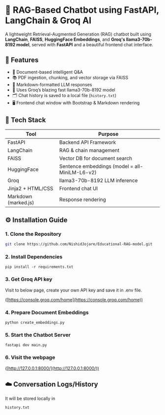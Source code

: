 # 🧠 RAG-Based Chatbot using FastAPI, LangChain & Groq AI

A lightweight Retrieval-Augmented Generation (RAG) chatbot built using **LangChain**, **FAISS**, **HuggingFace Embeddings**, and **Groq's llama3-70b-8192 model**, served with **FastAPI** and a beautiful frontend chat interface.


## 🚀 Features

- 🔎 Document-based intelligent Q&A
- 📚 PDF ingestion, chunking, and vector storage via FAISS
- 💬 Markdown-formatted LLM responses
- 🔗 Uses Groq’s blazing fast llama3-70b-8192 model
- 🗂️ Chat history is saved to a local file (`history.txt`)
- 🖥️ Frontend chat window with Bootstrap & Markdown rendering



## 🧰 Tech Stack

| Tool                | Purpose                                        |
|---------------------|------------------------------------------------|
| FastAPI             | Backend API Framework                          |
| LangChain           | RAG & chain management                         |
| FAISS               | Vector DB for document search                  |
| HuggingFace         | Sentence embeddings (model = all-MiniLM-L6-v2) |
| Groq                | llama3-70b-8192 LLM inference                  |
| Jinja2 + HTML/CSS   | Frontend chat UI                               |
| Markdown (marked.js)| Response rendering                             |



## ⚙️ Installation Guide


### 1️. Clone the Repository
```bash
git clone https://github.com/NishidJojare/Educational-RAG-model.git
```

### 2. Install Dependencies
```
pip install -r requirements.txt
```

### 3. Get Groq API key
Visit to below page, create your own API key and save it in .env file. 

([https://console.groq.com/home](https://console.groq.com/home))

### 4. Prepare Document Embeddings
```
python create_embeddings.py
```

### 5. Start the Chatbot Server
```
fastapi dev main.py
```

### 6. Visit the webpage
([http://127.0.0.1:8000/](http://127.0.0.1:8000/))



## ☁️ Conversation Logs/History
It will be stored locally in
```
history.txt
```
